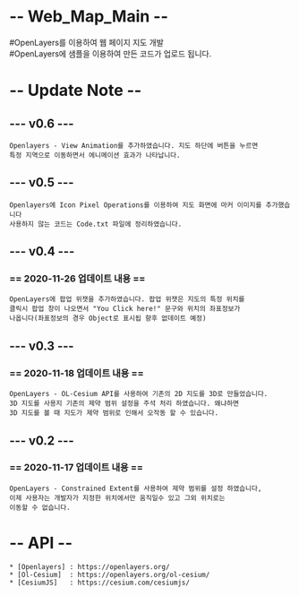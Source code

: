 # -- Web_Map_Main --

#OpenLayers를 이용하여 웹 페이지 지도 개발   
#OpenLayers에 샘플을 이용하여 만든 코드가 업로드 됩니다.

# -- Update Note --

## --- v0.6 ---

    Openlayers - View Animation를 추가하였습니다. 지도 하단에 버튼을 누르면
    특정 지역으로 이동하면서 에니메이션 효과가 나타납니다.

## --- v0.5 ---

    Openlayers에 Icon Pixel Operations를 이용하여 지도 화면에 마커 이미지를 추가했습니다
    사용하지 않는 코드는 Code.txt 파일에 정리하였습니다.
    
## --- v0.4 ---

### == 2020-11-26 업데이트 내용 ==

    OpenLayers에 팝업 위잿을 추가하였습니다. 팝업 위잿은 지도의 특정 위치를
    클릭시 팝업 창이 나오면서 "You Click here!" 문구와 위치의 좌표정보가 
    나옵니다(좌표정보의 경우 Object로 표시됩 향후 없데이트 예정)

## --- v0.3 ---

### == 2020-11-18 업데이트 내용 ==

    OpenLayers - OL-Cesium API를 사용하여 기존의 2D 지도를 3D로 만들었습니다.
    3D 지도를 사용지 기존의 제약 범위 설정을 주석 처리 하였습니다. 왜냐하면
    3D 지도를 볼 때 지도가 제약 범위로 인해서 오작동 할 수 있습니다.

## --- v0.2 ---

### == 2020-11-17 업데이트 내용 ==

    OpenLayers - Constrained Extent를 사용하여 제약 범위를 설정 하였습니다,
    이제 사용자는 개발자가 지정한 위치에서만 움직일수 있고 그외 위치로는 
    이동할 수 없습니다.


# -- API -- 
    * [Openlayers] : https://openlayers.org/
    * [Ol-Cesium]  : https://openlayers.org/ol-cesium/
    * [CesiumJS]   : https://cesium.com/cesiumjs/

